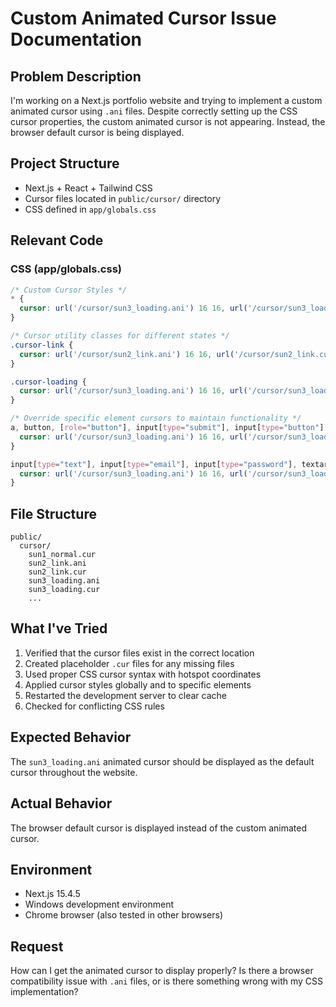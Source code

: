 # Custom Animated Cursor Issue Documentation

## Problem Description

I'm working on a Next.js portfolio website and trying to implement a custom animated cursor using `.ani` files. Despite correctly setting up the CSS cursor properties, the custom animated cursor is not appearing. Instead, the browser default cursor is being displayed.

## Project Structure

- Next.js + React + Tailwind CSS
- Cursor files located in `public/cursor/` directory
- CSS defined in `app/globals.css`

## Relevant Code

### CSS (app/globals.css)

```css
/* Custom Cursor Styles */
* {
  cursor: url('/cursor/sun3_loading.ani') 16 16, url('/cursor/sun3_loading.cur') 16 16, wait !important;
}

/* Cursor utility classes for different states */
.cursor-link {
  cursor: url('/cursor/sun2_link.ani') 16 16, url('/cursor/sun2_link.cur') 16 16, pointer !important;
}

.cursor-loading {
  cursor: url('/cursor/sun3_loading.ani') 16 16, url('/cursor/sun3_loading.cur') 16 16, wait !important;
}

/* Override specific element cursors to maintain functionality */
a, button, [role="button"], input[type="submit"], input[type="button"] {
  cursor: url('/cursor/sun3_loading.ani') 16 16, url('/cursor/sun3_loading.cur') 16 16, wait !important;
}

input[type="text"], input[type="email"], input[type="password"], textarea {
  cursor: url('/cursor/sun3_loading.ani') 16 16, url('/cursor/sun3_loading.cur') 16 16, wait !important;
}
```

## File Structure

```
public/
  cursor/
    sun1_normal.cur
    sun2_link.ani
    sun2_link.cur
    sun3_loading.ani
    sun3_loading.cur
    ...
```

## What I've Tried

1. Verified that the cursor files exist in the correct location
2. Created placeholder `.cur` files for any missing files
3. Used proper CSS cursor syntax with hotspot coordinates
4. Applied cursor styles globally and to specific elements
5. Restarted the development server to clear cache
6. Checked for conflicting CSS rules

## Expected Behavior

The `sun3_loading.ani` animated cursor should be displayed as the default cursor throughout the website.

## Actual Behavior

The browser default cursor is displayed instead of the custom animated cursor.

## Environment

- Next.js 15.4.5
- Windows development environment
- Chrome browser (also tested in other browsers)

## Request

How can I get the animated cursor to display properly? Is there a browser compatibility issue with `.ani` files, or is there something wrong with my CSS implementation?

